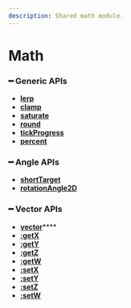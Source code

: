```yaml
---
description: Shared math module.
---
```


# Math

### **━ Generic APIs**

* [**lerp**](generic/lerp.md)
* [**clamp**](generic/clamp.md)
* [**saturate**](generic/saturate.md)
* [**round**](generic/round.md)
* [**tickProgress**](generic/tickprogress.md)
* [**percent**](generic/percent.md)

### **━ Angle APIs**

* [**shortTarget**](angle/shorttarget.md)
* [**rotationAngle2D**](angle/rotationangle2d.md)

### **━ Vector APIs**

* [**vector**](vector/vector.md)****
* ****[**:getX**](vector/getx.md)****
* ****[**:getY**](vector/gety.md)****
* ****[**:getZ**](vector/getz.md)****
* ****[**:getW**](vector/getw.md)****
* ****[**:setX**](vector/setx.md)****
* ****[**:setY**](vector/sety.md)****
* ****[**:setZ**](vector/setz.md)****
* ****[**:setW**](vector/setw.md)****
